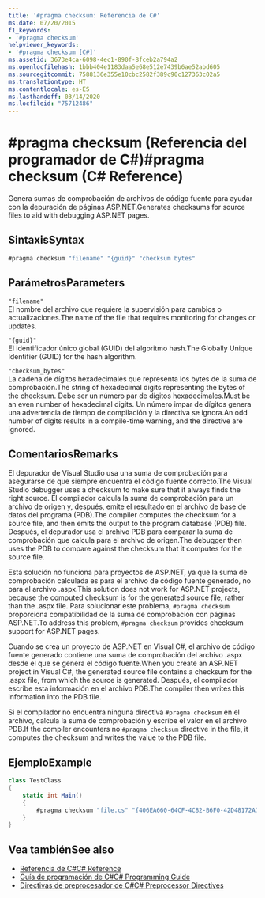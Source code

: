 ```yaml
---
title: '#pragma checksum: Referencia de C#'
ms.date: 07/20/2015
f1_keywords:
- '#pragma checksum'
helpviewer_keywords:
- '#pragma checksum [C#]'
ms.assetid: 3673e4ca-6098-4ec1-890f-8fceb2a794a2
ms.openlocfilehash: 1bbb404e1183daa5e68e512e7439b6ae52abd605
ms.sourcegitcommit: 7588136e355e10cbc2582f389c90c127363c02a5
ms.translationtype: HT
ms.contentlocale: es-ES
ms.lasthandoff: 03/14/2020
ms.locfileid: "75712486"
---
```

# <a name="pragma-checksum-c-reference"></a><span data-ttu-id="a30a6-102">#pragma checksum (Referencia del programador de C#)</span><span class="sxs-lookup"><span data-stu-id="a30a6-102">#pragma checksum (C# Reference)</span></span>
<span data-ttu-id="a30a6-103">Genera sumas de comprobación de archivos de código fuente para ayudar con la depuración de páginas ASP.NET.</span><span class="sxs-lookup"><span data-stu-id="a30a6-103">Generates checksums for source files to aid with debugging ASP.NET pages.</span></span>  
  
## <a name="syntax"></a><span data-ttu-id="a30a6-104">Sintaxis</span><span class="sxs-lookup"><span data-stu-id="a30a6-104">Syntax</span></span>  
  
```csharp
#pragma checksum "filename" "{guid}" "checksum bytes"  
```  
  
## <a name="parameters"></a><span data-ttu-id="a30a6-105">Parámetros</span><span class="sxs-lookup"><span data-stu-id="a30a6-105">Parameters</span></span>  
 `"filename"`  
 <span data-ttu-id="a30a6-106">El nombre del archivo que requiere la supervisión para cambios o actualizaciones.</span><span class="sxs-lookup"><span data-stu-id="a30a6-106">The name of the file that requires monitoring for changes or updates.</span></span>  
  
 `"{guid}"`  
 <span data-ttu-id="a30a6-107">El identificador único global (GUID) del algoritmo hash.</span><span class="sxs-lookup"><span data-stu-id="a30a6-107">The Globally Unique Identifier (GUID) for the hash algorithm.</span></span>  
  
 `"checksum_bytes"`  
 <span data-ttu-id="a30a6-108">La cadena de dígitos hexadecimales que representa los bytes de la suma de comprobación.</span><span class="sxs-lookup"><span data-stu-id="a30a6-108">The string of hexadecimal digits representing the bytes of the checksum.</span></span> <span data-ttu-id="a30a6-109">Debe ser un número par de dígitos hexadecimales.</span><span class="sxs-lookup"><span data-stu-id="a30a6-109">Must be an even number of hexadecimal digits.</span></span> <span data-ttu-id="a30a6-110">Un número impar de dígitos genera una advertencia de tiempo de compilación y la directiva se ignora.</span><span class="sxs-lookup"><span data-stu-id="a30a6-110">An odd number of digits results in a compile-time warning, and the directive are ignored.</span></span>  
  
## <a name="remarks"></a><span data-ttu-id="a30a6-111">Comentarios</span><span class="sxs-lookup"><span data-stu-id="a30a6-111">Remarks</span></span>  
 <span data-ttu-id="a30a6-112">El depurador de Visual Studio usa una suma de comprobación para asegurarse de que siempre encuentra el código fuente correcto.</span><span class="sxs-lookup"><span data-stu-id="a30a6-112">The Visual Studio debugger uses a checksum to make sure  that it always finds the right source.</span></span> <span data-ttu-id="a30a6-113">El compilador calcula la suma de comprobación para un archivo de origen y, después, emite el resultado en el archivo de base de datos del programa (PDB).</span><span class="sxs-lookup"><span data-stu-id="a30a6-113">The compiler computes the checksum for a source file, and then emits the output to the program database (PDB) file.</span></span> <span data-ttu-id="a30a6-114">Después, el depurador usa el archivo PDB para comparar la suma de comprobación que calcula para el archivo de origen.</span><span class="sxs-lookup"><span data-stu-id="a30a6-114">The debugger then uses the PDB to compare against the checksum that it computes for the source file.</span></span>  
  
 <span data-ttu-id="a30a6-115">Esta solución no funciona para proyectos de ASP.NET, ya que la suma de comprobación calculada es para el archivo de código fuente generado, no para el archivo .aspx.</span><span class="sxs-lookup"><span data-stu-id="a30a6-115">This solution does not work for ASP.NET projects, because the computed checksum is for the generated source file, rather than the .aspx file.</span></span> <span data-ttu-id="a30a6-116">Para solucionar este problema, `#pragma checksum` proporciona compatibilidad de la suma de comprobación con páginas ASP.NET.</span><span class="sxs-lookup"><span data-stu-id="a30a6-116">To address this problem, `#pragma checksum` provides checksum support for ASP.NET pages.</span></span>  
  
 <span data-ttu-id="a30a6-117">Cuando se crea un proyecto de ASP.NET en Visual C#, el archivo de código fuente generado contiene una suma de comprobación del archivo .aspx desde el que se genera el código fuente.</span><span class="sxs-lookup"><span data-stu-id="a30a6-117">When you create an ASP.NET project in Visual C#, the generated source file contains a checksum for the .aspx file, from which the source is generated.</span></span> <span data-ttu-id="a30a6-118">Después, el compilador escribe esta información en el archivo PDB.</span><span class="sxs-lookup"><span data-stu-id="a30a6-118">The compiler then writes this information into the PDB file.</span></span>  
  
 <span data-ttu-id="a30a6-119">Si el compilador no encuentra ninguna directiva `#pragma checksum` en el archivo, calcula la suma de comprobación y escribe el valor en el archivo PDB.</span><span class="sxs-lookup"><span data-stu-id="a30a6-119">If the compiler encounters no `#pragma checksum` directive in the file, it computes the checksum and writes the value to the PDB file.</span></span>  
  
## <a name="example"></a><span data-ttu-id="a30a6-120">Ejemplo</span><span class="sxs-lookup"><span data-stu-id="a30a6-120">Example</span></span>  
  
```csharp
class TestClass  
{  
    static int Main()  
    {  
        #pragma checksum "file.cs" "{406EA660-64CF-4C82-B6F0-42D48172A799}" "ab007f1d23d9" // New checksum  
    }  
}  
```  
  
## <a name="see-also"></a><span data-ttu-id="a30a6-121">Vea también</span><span class="sxs-lookup"><span data-stu-id="a30a6-121">See also</span></span>

- [<span data-ttu-id="a30a6-122">Referencia de C#</span><span class="sxs-lookup"><span data-stu-id="a30a6-122">C# Reference</span></span>](../index.md)
- [<span data-ttu-id="a30a6-123">Guía de programación de C#</span><span class="sxs-lookup"><span data-stu-id="a30a6-123">C# Programming Guide</span></span>](../../programming-guide/index.md)
- [<span data-ttu-id="a30a6-124">Directivas de preprocesador de C#</span><span class="sxs-lookup"><span data-stu-id="a30a6-124">C# Preprocessor Directives</span></span>](./index.md)
